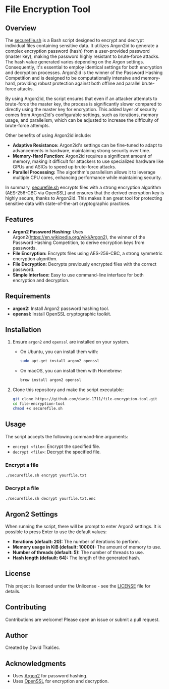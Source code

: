# File Encryption Tool

## Overview

The [securefile.sh](securefile.sh) is a Bash script designed to encrypt and decrypt individual files containing sensitive data. It utilizes Argon2id to generate a complex encryption password (hash) from a user-provided password (master key), making the password highly resistant to brute-force attacks. The hash value generated varies depending on the Argon settings. Consequently, it's essential to employ identical settings for both encryption and decryption processes. Argon2id is the winner of the Password Hashing Competition and is designed to be computationally intensive and memory-hard, providing robust protection against both offline and parallel brute-force attacks.

By using Argon2id, the script ensures that even if an attacker attempts to brute-force the master key, the process is significantly slower compared to directly using the master key for encryption. This added layer of security comes from Argon2id's configurable settings, such as iterations, memory usage, and parallelism, which can be adjusted to increase the difficulty of brute-force attempts.

Other benefits of using Argon2id include:

- **Adaptive Resistance:** Argon2id's settings can be fine-tuned to adapt to advancements in hardware, maintaining strong security over time.
- **Memory-Hard Function:** Argon2id requires a significant amount of memory, making it difficult for attackers to use specialized hardware like GPUs and ASICs to speed up brute-force attacks.
- **Parallel Processing:** The algorithm's parallelism allows it to leverage multiple CPU cores, enhancing performance while maintaining security.

In summary, [securefile.sh](securefile.sh) encrypts files with a strong encryption algorithm (AES-256-CBC via OpenSSL) and ensures that the derived encryption key is highly secure, thanks to Argon2id. This makes it an great tool for protecting sensitive data with state-of-the-art cryptographic practices.

## Features

- **Argon2 Password Hashing:** Uses Argon2(https://en.wikipedia.org/wiki/Argon2), the winner of the Password Hashing Competition, to derive encryption keys from passwords.
- **File Encryption:** Encrypts files using AES-256-CBC, a strong symmetric encryption algorithm.
- **File Decryption:** Decrypts previously encrypted files with the correct password.
- **Simple Interface:** Easy to use command-line interface for both encryption and decryption.

## Requirements

- **argon2:** Install Argon2 password hashing tool.
- **openssl:** Install OpenSSL cryptographic toolkit.

## Installation

1. Ensure `argon2` and `openssl` are installed on your system.
   - On Ubuntu, you can install them with:
     ```bash
     sudo apt-get install argon2 openssl
     ```
   - On macOS, you can install them with Homebrew:
     ```bash
     brew install argon2 openssl
     ```

2. Clone this repository and make the script executable:
   ```bash
   git clone https://github.com/david-1711/file-encryption-tool.git
   cd file-encryption-tool
   chmod +x securefile.sh

## Usage

The script accepts the following command-line arguments:
- `encrypt <file>`: Encrypt the specified file.
- `decrypt <file>`: Decrypt the specified file.

### Encrypt a file
    ./securefile.sh encrypt yourfile.txt

### Decrypt a file

    ./securefile.sh decrypt yourfile.txt.enc

## Argon2 Settings

When running the script, there will be prompt to enter Argon2 settings. It is possible to press Enter to use the default values:

- **Iterations (default: 20):** The number of iterations to perform.
- **Memory usage in KiB (default: 10000):** The amount of memory to use.
- **Number of threads (default: 5):** The number of threads to use.
- **Hash length (default: 64):** The length of the generated hash.

## License

This project is licensed under the Unlicense - see the [LICENSE](LICENSE) file for details.

## Contributing

Contributions are welcome! Please open an issue or submit a pull request.

## Author

Created by David Tkalčec.

## Acknowledgments

- Uses [Argon2](https://github.com/P-H-C/phc-winner-argon2) for password hashing.
- Uses [OpenSSL](https://www.openssl.org/) for encryption and decryption.
